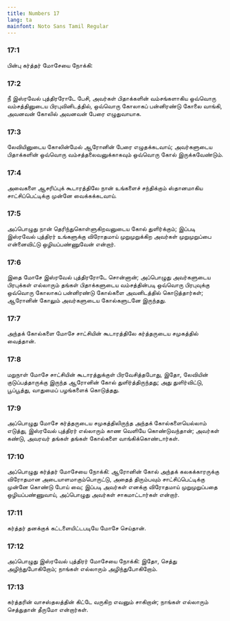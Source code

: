 ```yaml
---
title: Numbers 17
lang: ta
mainfont: Noto Sans Tamil Regular
---
```


###  17:1

பின்பு கர்த்தர் மோசேயை நோக்கி:

###  17:2

நீ இஸ்ரவேல் புத்திரரோடே பேசி, அவர்கள் பிதாக்களின் வம்சங்களாகிய ஒவ்வொரு வம்சத்தினுடைய பிரபுவினிடத்தில், ஒவ்வொரு கோலாகப் பன்னிரண்டு கோலை வாங்கி, அவனவன் கோலில் அவனவன் பேரை எழுதுவாயாக.

###  17:3

லேவியினுடைய கோலின்மேல் ஆரோனின் பேரை எழுதக்கடவாய்; அவர்களுடைய பிதாக்களின் ஒவ்வொரு வம்சத்தலைவனுக்காகவும் ஒவ்வொரு கோல் இருக்கவேண்டும்.

###  17:4

அவைகளை ஆசரிப்புக் கூடாரத்திலே நான் உங்களைச் சந்திக்கும் ஸ்தானமாகிய சாட்சிப்பெட்டிக்கு முன்னே வைக்கக்கடவாய்.

###  17:5

அப்பொழுது நான் தெரிந்துகொள்ளுகிறவனுடைய கோல் துளிர்க்கும்; இப்படி இஸ்ரவேல் புத்திரர் உங்களுக்கு விரோதமாய் முறுமுறுக்கிற அவர்கள் முறுமுறுப்பை என்னைவிட்டு ஒழியப்பண்ணுவேன் என்றார்.

###  17:6

இதை மோசே இஸ்ரவேல் புத்திரரோடே சொன்னான்; அப்பொழுது அவர்களுடைய பிரபுக்கள் எல்லாரும் தங்கள் பிதாக்களுடைய வம்சத்தின்படி ஒவ்வொரு பிரபுவுக்கு ஒவ்வொரு கோலாகப் பன்னிரண்டு கோல்களை அவனிடத்தில் கொடுத்தார்கள்; ஆரோனின் கோலும் அவர்களுடைய கோல்களுடனே இருந்தது.

###  17:7

அந்தக் கோல்களை மோசே சாட்சியின் கூடாரத்திலே கர்த்தருடைய சமுகத்தில் வைத்தான்.

###  17:8

மறுநாள் மோசே சாட்சியின் கூடாரத்துக்குள் பிரவேசித்தபோது, இதோ, லேவியின் குடுப்பத்தாருக்கு இருந்த ஆரோனின் கோல் துளிர்த்திருந்தது; அது துளிர்விட்டு, பூப்பூத்து, வாதுமைப் பழங்களைக் கொடுத்தது.

###  17:9

அப்பொழுது மோசே கர்த்தருடைய சமுகத்திலிருந்த அந்தக் கோல்களையெல்லாம் எடுத்து, இஸ்ரவேல் புத்திரர் எல்லாரும் காண வெளியே கொண்டுவந்தான்; அவர்கள் கண்டு, அவரவர் தங்கள் தங்கள் கோல்களை வாங்கிக்கொண்டார்கள்.

###  17:10

அப்பொழுது கர்த்தர் மோசேயை நோக்கி: ஆரோனின் கோல் அந்தக் கலகக்காரருக்கு விரோதமான அடையாளமாகும்பொருட்டு, அதைத் திரும்பவும் சாட்சிப்பெட்டிக்கு முன்னே கொண்டு போய் வை; இப்படி அவர்கள் எனக்கு விரோதமாய் முறுமுறுப்பதை ஒழியப்பண்ணுவாய், அப்பொழுது அவர்கள் சாகமாட்டார்கள் என்றார்.

###  17:11

கர்த்தர் தனக்குக் கட்டளையிட்டபடியே மோசே செய்தான்.

###  17:12

அப்பொழுது இஸ்ரவேல் புத்திரர் மோசேயை நோக்கி: இதோ, செத்து அழிந்துபோகிறோம்; நாங்கள் எல்லாரும் அழிந்துபோகிறோம்.

###  17:13

கர்த்தரின் வாசஸ்தலத்தின் கிட்டே வருகிற எவனும் சாகிறான்; நாங்கள் எல்லாரும் செத்துதான் தீருமோ என்றார்கள்.

